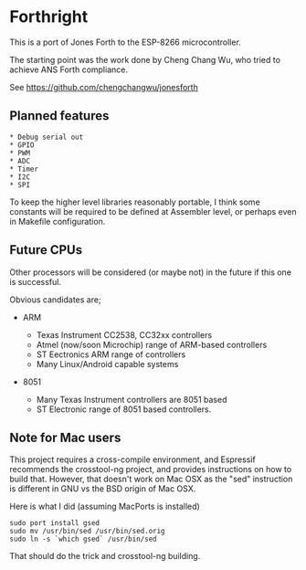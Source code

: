 # Forthright

This is a port of Jones Forth to the ESP-8266 microcontroller.

The starting point was the work done by Cheng Chang Wu, who
tried to achieve ANS Forth compliance.

See https://github.com/chengchangwu/jonesforth


## Planned features

    * Debug serial out
    * GPIO
    * PWM
    * ADC
    * Timer
    * I2C
    * SPI

To keep the higher level libraries reasonably portable, I think some constants
will be required to be defined at Assembler level, or perhaps even in Makefile configuration.


## Future CPUs
Other processors will be considered (or maybe not) in the future if this one is successful.

Obvious candidates are;

   * ARM
      * Texas Instrument CC2538, CC32xx controllers
      * Atmel (now/soon Microchip) range of ARM-based controllers
      * ST Eectronics ARM range of controllers
      * Many Linux/Android capable systems

   * 8051
      * Many Texas Instrument controllers are 8051 based
      * ST Electronic range of 8051 based controllers.

## Note for Mac users
This project requires a cross-compile environment, and Espressif recommends the crosstool-ng
project, and provides instructions on how to build that. However, that doesn't work on Mac OSX
as the "sed" instruction is different in GNU vs the BSD origin of Mac OSX.

Here is what I did (assuming MacPorts is installed)

    sudo port install gsed
    sudo mv /usr/bin/sed /usr/bin/sed.orig
    sudo ln -s `which gsed` /usr/bin/sed

That should do the trick and crosstool-ng building.